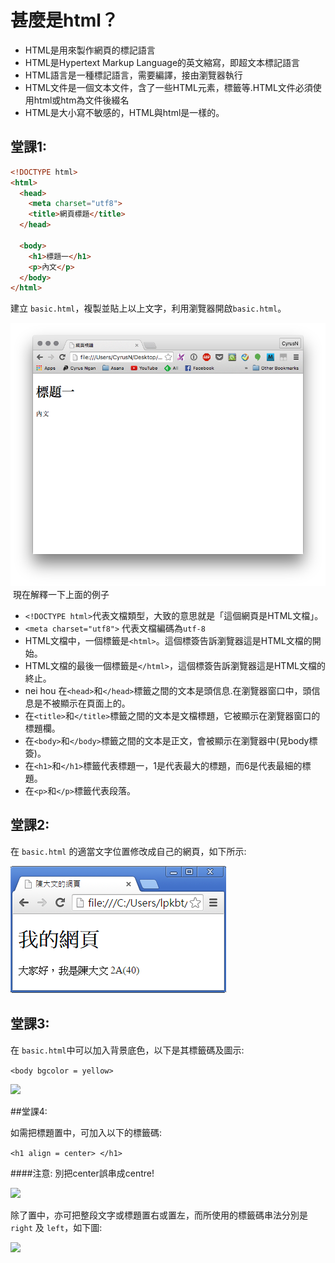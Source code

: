 # 甚麼是html？
- HTML是用來製作網頁的標記語言
- HTML是Hypertext Markup Language的英文縮寫，即超文本標記語言
- HTML語言是一種標記語言，需要編譯，接由瀏覽器執行
- HTML文件是一個文本文件，含了一些HTML元素，標籤等.HTML文件必須使用html或htm為文件後綴名
- HTML是大小寫不敏感的，HTML與html是一樣的。


## 堂課1:

``` html
<!DOCTYPE html>
<html>
  <head>
    <meta charset="utf8">
    <title>網頁標題</title>
  </head>

  <body>
    <h1>標題一</h1>
    <p>內文</p>
  </body>
</html>
```
建立 `basic.html`，複製並貼上以上文字，利用瀏覽器開啟`basic.html`。

![basic01](./image/basic01.png)
﻿
現在解釋一下上面的例子

- `<!DOCTYPE html>`代表文檔類型，大致的意思就是「這個網頁是HTML文檔」。
- `<meta charset="utf8">` 代表文檔編碼為`utf-8`
- HTML文檔中，一個標籤是`<html>`。這個標簽告訴瀏覽器這是HTML文檔的開始。
- HTML文檔的最後一個標籤是`</html>`，這個標簽告訴瀏覽器這是HTML文檔的終止。
- nei hou 在`<head>`和`</head>`標籤之間的文本是頭信息.在瀏覽器窗口中，頭信息是不被顯示在頁面上的。
- 在`<title>`和`</title>`標籤之間的文本是文檔標題，它被顯示在瀏覽器窗口的標題欄。
- 在`<body>`和`</body>`標籤之間的文本是正文，會被顯示在瀏覽器中(見body標簽)。
- 在`<h1>`和`</h1>`標籤代表標題一，1是代表最大的標題，而6是代表最細的標題。
- 在`<p>`和`</p>`標籤代表段落。

## 堂課2:
在 `basic.html` 的適當文字位置修改成自己的網頁，如下所示:

![](./image/basic02.png)

## 堂課3:
在 `basic.html`中可以加入背景底色，以下是其標籤碼及圖示:

```<body bgcolor = yellow>```

![](./image/basic03.png)

##堂課4:

如需把標題置中，可加入以下的標籤碼:

```<h1 align = center> </h1> ```

####注意: 別把center誤串成centre!

![](./image/basic05.png)

除了置中，亦可把整段文字或標題置右或置左，而所使用的標籤碼串法分別是 `right` 及 `left`，如下圖:

![](./image/basic06.png)


